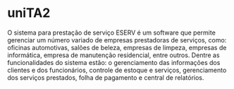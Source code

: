 # uniTA2

O sistema  para  prestação  de  serviço  ESERV  é  um  software  que  permite  gerenciar  um  número variado  de  empresas  prestadoras  de  serviços,  como:  oficinas  automotivas,  salões  de  beleza, empresas  de  limpeza,  empresas  de  informática,  empresa  de  manutenção  residencial,  entre outros.  Dentre  as  funcionalidades  do  sistema  estão:  o  gerenciamento  das informações  dos clientes  e  dos  funcionários,  controle  de  estoque e serviços,  gerenciamento  dos  serviços prestados, folha de pagamento e central de relatórios.
